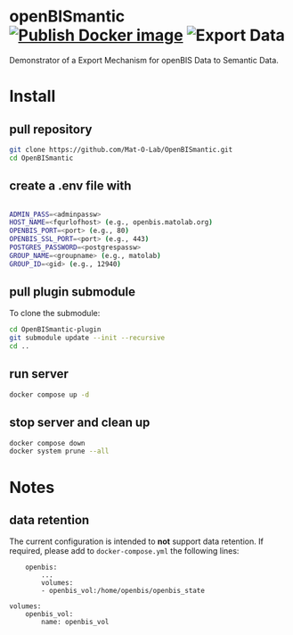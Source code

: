 
# openBISmantic [![Publish Docker image](https://github.com/Mat-O-Lab/OpenBISmantic/actions/workflows/PublishContainer.yml/badge.svg)](https://github.com/Mat-O-Lab/OpenBISmantic/actions/workflows/PublishContainer.yml) ![Export Data](https://github.com/Mat-O-Lab/OpenBISmantic/actions/workflows/ExportData.yml/badge.svg)
Demonstrator of a Export Mechanism for openBIS Data to Semantic Data.

# Install

## pull repository
```bash
git clone https://github.com/Mat-O-Lab/OpenBISmantic.git
cd OpenBISmantic
```
## create a .env file with
```bash

ADMIN_PASS=<adminpassw>
HOST_NAME=<fqurlofhost> (e.g., openbis.matolab.org)
OPENBIS_PORT=<port> (e.g., 80)
OPENBIS_SSL_PORT=<port> (e.g., 443)
POSTGRES_PASSWORD=<postgrespassw>
GROUP_NAME=<groupname> (e.g., matolab)
GROUP_ID=<gid> (e.g., 12940)
```
## pull plugin submodule
To clone the submodule:
```bash
cd OpenBISmantic-plugin
git submodule update --init --recursive
cd ..
```

## run server
```bash
docker compose up -d
```

## stop server and clean up
```bash
docker compose down
docker system prune --all
```

# Notes

## data retention
The current configuration is intended to **not** support data retention. If required, please add to `docker-compose.yml` the following lines:
```
    openbis:
        ...
        volumes:
        - openbis_vol:/home/openbis/openbis_state
    
volumes:
    openbis_vol:
        name: openbis_vol

```
